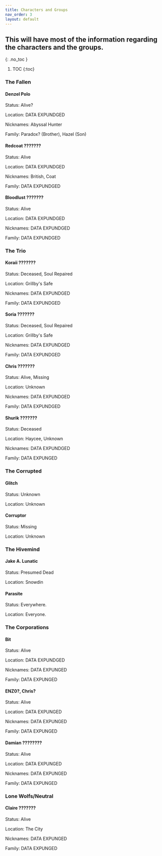 ```yaml
---
title: Characters and Groups
nav_order: 3
layout: default
---
```


## This will have most of the information regarding the characters and the groups.
{: .no_toc }


1. TOC
{:toc}

### The Fallen

#### Denzel Polo

Status: Alive?

Location: DATA EXPUNDGED

Nicknames: Abyssal Hunter

Family: Paradox? (Brother), Hazel (Son)

#### Redcoat ???????

Status: Alive

Location: DATA EXPUNDGED

Nicknames: British, Coat

Family: DATA EXPUNDGED

#### Bloodlust ???????

Status: Alive

Location: DATA EXPUNDGED

Nicknames: DATA EXPUNDGED

Family: DATA EXPUNDGED

### The Trio

#### Koraii ???????

Status: Deceased, Soul Repaired

Location: Grillby's Safe

Nicknames: DATA EXPUNDGED

Family: DATA EXPUNDGED

#### Soria ???????

Status: Deceased, Soul Repaired

Location: Grillby's Safe

Nicknames: DATA EXPUNDGED

Family: DATA EXPUNDGED

#### Chris ???????

Status: Alive, Missing

Location: Unknown

Nicknames: DATA EXPUNDGED

Family: DATA EXPUNDGED

#### Shurik ???????

Status: Deceased

Location: Haycee, Unknown

Nicknames: DATA EXPUNDGED

Family: DATA EXPUNGED

### The Corrupted

#### Glitch

Status: Unknown

Location: Unknown

#### Corruptor

Status: Missing

Location: Unknown

### The Hivemind

#### Jake A. Lunatic

Status: Presumed Dead

Location: Snowdin

#### Parasite

Status: Everywhere.

Location: Everyone.

### The Corporations

#### Bit

Status: Alive

Location: DATA EXPUNDGED

Nicknames: DATA EXPUNGED

Family: DATA EXPUNGED

#### ENZ0?, Chris?

Status: Alive

Location: DATA EXPUNGED

Nicknames: DATA EXPUNGED

Family: DATA EXPUNGED

#### Damian ????????

Status: Alive

Location: DATA EXPUNGED

Nicknames: DATA EXPUNGED

Family: DATA EXPUNGED

### Lone Wolfs/Neutral

#### Claire ???????

Status: Alive

Location: The City

Nicknames: DATA EXPUNGED

Family: DATA EXPUNGED
